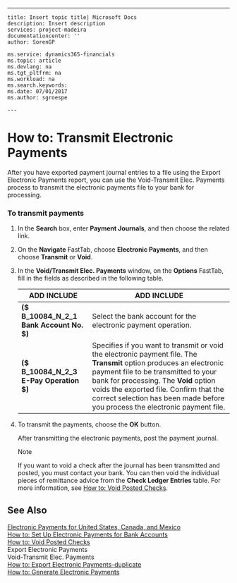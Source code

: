 ---
    title: Insert topic title| Microsoft Docs
    description: Insert description
    services: project-madeira
    documentationcenter: ''
    author: SorenGP

    ms.service: dynamics365-financials
    ms.topic: article
    ms.devlang: na
    ms.tgt_pltfrm: na
    ms.workload: na
    ms.search.keywords:
    ms.date: 07/01/2017
    ms.author: sgroespe

    ---
# How to: Transmit Electronic Payments
After you have exported payment journal entries to a file using the Export Electronic Payments report, you can use the Void-Transmit Elec. Payments process to transmit the electronic payments file to your bank for processing.  
  
### To transmit payments  
  
1.  In the **Search** box, enter **Payment Journals**, and then choose the related link.  
  
2.  On the **Navigate** FastTab, choose **Electronic Payments**, and then choose **Transmit** or **Void**.  
  
3.  In the **Void\/Transmit Elec. Payments** window, on the **Options** FastTab, fill in the fields as described in the following table.  
  
    |ADD INCLUDE<!--[!INCLUDE[bp_tablefield](../../ApplicationDesign/includes/bp_tablefield_md.md)]-->|ADD INCLUDE<!--[!INCLUDE[bp_tabledescription](../../ApplicationDesign/includes/bp_tabledescription_md.md)]-->|  
    |---------------------------------|---------------------------------------|  
    |**\($ B\_10084\_N\_2\_1 Bank Account No. $\)**|Select the bank account for the electronic payment operation.|  
    |**\($ B\_10084\_N\_2\_3 E-Pay Operation $\)**|Specifies if you want to transmit or void the electronic payment file. The **Transmit** option produces an electronic payment file to be transmitted to your bank for processing. The **Void** option voids the exported file. Confirm that the correct selection has been made before you process the electronic payment file.|  
  
4.  To transmit the payments, choose the **OK** button.  
  
     After transmitting the electronic payments, post the payment journal.  
  
    > [!NOTE]  
    >  If you want to void a check after the journal has been transmitted and posted, you must contact your bank. You can then void the individual pieces of remittance advice from the **Check Ledger Entries** table. For more information, see [How to: Void Posted Checks](../../LocalFunctionalityForMicrosoftDynamicsNav2016/Canada/how-to-void-posted-checks.md).  
  
## See Also  
 [Electronic Payments for United States, Canada, and Mexico](../../LocalFunctionalityForMicrosoftDynamicsNav2016/Canada/electronic-payments-for-united-states-canada-and-mexico.md)   
 [How to: Set Up Electronic Payments for Bank Accounts](../../LocalFunctionalityForMicrosoftDynamicsNav2016/Canada/how-to-set-up-electronic-payments-for-bank-accounts.md)   
 [How to: Void Posted Checks](../../LocalFunctionalityForMicrosoftDynamicsNav2016/Canada/how-to-void-posted-checks.md)   
 Export Electronic Payments   
 Void-Transmit Elec. Payments   
 [How to: Export Electronic Payments-duplicate](../../LocalFunctionalityForMicrosoftDynamicsNav2016/Canada/how-to-export-electronic-payments-duplicate.md)   
 [How to: Generate Electronic Payments](../../LocalFunctionalityForMicrosoftDynamicsNav2016/Canada/how-to-generate-electronic-payments.md)